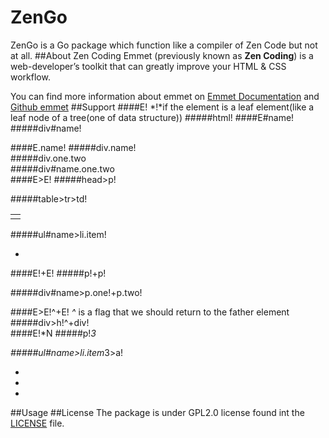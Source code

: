 ZenGo
=====
ZenGo is a Go package which function like a compiler of Zen Code but not at all.
##About Zen Coding
Emmet (previously known as **Zen Coding**) is a web-developer’s toolkit that can greatly improve your HTML & CSS workflow.

You can find more information about emmet on [Emmet Documentation](http://docs.emmet.io/) and [Github emmet](https://github.com/emmetio/emmet)
##Support
####E!
*!*if the element is a leaf element(like a leaf node of a tree(one of data structure))
#####html!
	<html></html>
####E#name!
#####div#name!
	<div id="name"></div>
####E.name!
#####div.name!
	<div class="name"></div>
#####div.one.two
	<div class="one two"></div>
#####div#name.one.two
	<div id="name" class="one two"></div>
####E>E!
#####head>p!
	<head>
	    <p></p>
	</head>
#####table>tr>td!
	<table>
		<tr>
    		<td></td>
		</tr>
	</table>
#####ul#name>li.item!
	<ul id="name">
    	<li class="item"></li>
	</ul>
####E!+E!
#####p!+p!
	<p></p>
	<p></p>
#####div#name>p.one!+p.two!
	<div id="name">
    	<p class="one"></p>
    	<p class="two"></p>
	</div>
####E>E!^+E!
*^* is a flag that we should return to the father element
#####div>h!^+div!
	<div>
		<h></h>
	</div>
	<div></div>
####E!*N
#####p!*3
	<p></p>
	<p></p>
	<p></p>
#####ul#name>li.item*3>a!
	<ul id="name">
    	<li class="item">
    		<a></a>
    	</li>
    	<li class="item">
    		<a></a>
    	</li>
    	<li class="item">
    		<a></a>
    	</li>
	</ul>
##Usage
##License
The package is under GPL2.0 license found int the [LICENSE](https://github.com/sakeven/ZenGo/blob/master/LICENSE) file.
